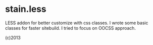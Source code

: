 stain.less
=========

LESS addon for better customize with css classes.
I wrote some basic classes for faster sitebuild. I tried to focus on OOCSS approach.

(c)2013
